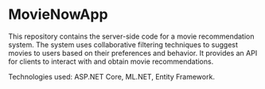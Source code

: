 # MovieNowApp

This repository contains the server-side code for a movie recommendation system. The system uses collaborative filtering techniques to suggest movies to users based on their preferences and behavior. It provides an API for clients to interact with and obtain movie recommendations.

Technologies used: ASP.NET Core, ML.NET, Entity Framework. 

